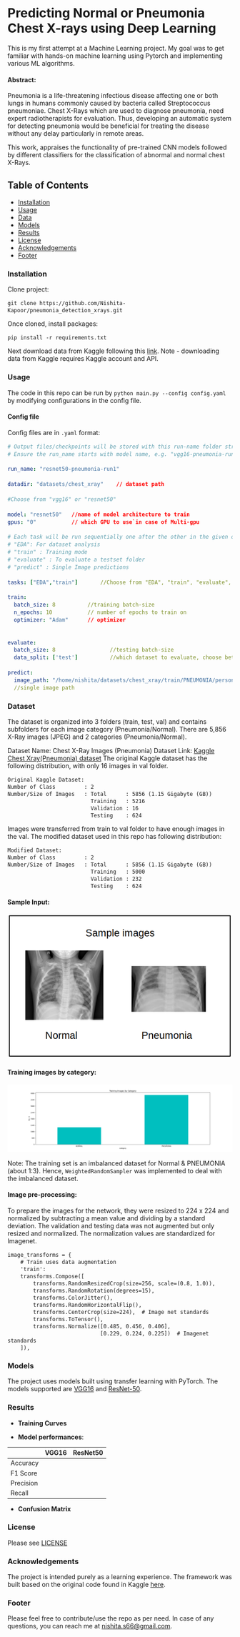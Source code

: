 # Predicting Normal or Pneumonia Chest X-rays using Deep Learning
This is my first attempt at a Machine Learning project. My goal was to get familiar with hands-on machine learning
using Pytorch and implementing various ML algorithms.

#### Abstract:
Pneumonia is a life-threatening infectious disease affecting one or both lungs in humans commonly caused by bacteria 
called Streptococcus pneumoniae. Chest X-Rays which are used to diagnose pneumonia, need expert radiotherapists for 
evaluation. Thus, developing an automatic system for detecting pneumonia would be beneficial for treating the disease 
without any delay particularly in remote areas. 

This work, appraises the functionality of pre-trained CNN models followed by different classifiers for
the classification of abnormal and normal chest X-Rays.

## Table of Contents

- [Installation](#installation)  
- [Usage](#usage)  
- [Data](#dataset)    
- [Models](#models)    
- [Results](#results)    
- [License](#license)
- [Acknowledgements](#acknowledgements)     
- [Footer](#footer)
      
### Installation
Clone project:
```
git clone https://github.com/Nishita-Kapoor/pneumonia_detection_xrays.git
```
Once cloned, install packages:
```
pip install -r requirements.txt
```
Next download data from Kaggle following this [link](https://www.kaggle.com/paultimothymooney/chest-xray-pneumonia).
Note - downloading data from Kaggle requires Kaggle account and API.

### Usage
The code in this repo can be run by ```python main.py --config config.yaml``` 
by modifying configurations in the config file.

#### Config file
Config files are in ```.yaml``` format:

```yaml
# Output files/checkpoints will be stored with this run-name folder structure.
# Ensure the run_name starts with model name, e.g. "vgg16-pneumonia-run1" or "resnet50-debug"

run_name: "resnet50-pneumonia-run1"  

datadir: "datasets/chest_xray"    // dataset path

#Choose from "vgg16" or "resnet50"

model: "resnet50"   //name of model architecture to train
gpus: "0"           // which GPU to use`in case of Multi-gpu

# Each task will be run sequentially one after the other in the given order:
# "EDA": For dataset analysis
# "train" : Training mode
# "evaluate" : To evaluate a testset folder
# "predict" : Single Image predictions

tasks: ["EDA","train"]       //Choose from "EDA", "train", "evaluate", "predict"

train:
  batch_size: 8          //training batch-size
  n_epochs: 10           // number of epochs to train on
  optimizer: "Adam"      // optimizer 
  

evaluate:
  batch_size: 8                 //testing batch-size
  data_split: ['test']          //which dataset to evaluate, choose between 'train', 'val', 'test'

predict:
  image_path: "/home/nishita/datasets/chest_xray/train/PNEUMONIA/person1_bacteria_2.jpeg"  
  //single image path

```

### Dataset
The dataset is organized into 3 folders (train, test, val) and contains subfolders for
each image category (Pneumonia/Normal). There are 5,856 X-Ray images (JPEG) and 2 categories (Pneumonia/Normal).

Dataset Name: Chest X-Ray Images (Pneumonia)
Dataset Link: [Kaggle Chest Xray(Pneumonia) dataset](https://www.kaggle.com/paultimothymooney/chest-xray-pneumonia)
The original Kaggle dataset has the following distribution, with only 16 images in val folder.
```
Original Kaggle Dataset:
Number of Class         : 2
Number/Size of Images   : Total      : 5856 (1.15 Gigabyte (GB))
                          Training   : 5216 
                          Validation : 16  
                          Testing    : 624  
```
Images were transferred from train to val folder to have enough images in the val.
The modified dataset used in this repo has following distribution:

```
Modified Dataset:
Number of Class         : 2
Number/Size of Images   : Total      : 5856 (1.15 Gigabyte (GB))
                          Training   : 5000 
                          Validation : 232 
                          Testing    : 624  
```
#### Sample Input:

![Normal xray](images/sample_images.png)

#### Training images by category: 

![traindata](images/train_category.png)

Note: The training set is an imbalanced dataset for Normal & PNEUMONIA (about 1:3). Hence, 
```WeightedRandomSampler``` was implemented to deal with the imbalanced dataset.

#### Image pre-processing:
To prepare the images for the network, they were resized to 224 x 224 and normalized by 
subtracting a mean value and dividing by a standard deviation. The validation and testing data was not augmented 
but only resized and normalized. The normalization values are standardized for Imagenet.

```
image_transforms = {
    # Train uses data augmentation
    'train':
    transforms.Compose([
        transforms.RandomResizedCrop(size=256, scale=(0.8, 1.0)),
        transforms.RandomRotation(degrees=15),
        transforms.ColorJitter(),
        transforms.RandomHorizontalFlip(),
        transforms.CenterCrop(size=224),  # Image net standards
        transforms.ToTensor(),
        transforms.Normalize([0.485, 0.456, 0.406],
                             [0.229, 0.224, 0.225])  # Imagenet standards
    ]),  
```


 ### Models
The project uses models built using transfer learning with PyTorch. The models supported are [VGG16](https://arxiv.org/pdf/1409.1556.pdf) and 
[ResNet-50](https://arxiv.org/pdf/1512.03385.pdf). 


### Results

- **Training Curves** 

- **Model performances**:
  

|               |  VGG16    | ResNet50  |
| ------------- |:---------:| ---------:|
| Accuracy      |           |           |
| F1 Score      |           |           |
| Precision     |           |           |
| Recall        |           |           |


- **Confusion Matrix**

    
### License
Please see [LICENSE](./LICENSE)
    
### Acknowledgements
The project is intended purely as a learning experience. The framework was built based on the
original code found in Kaggle [here](https://www.kaggle.com/dnik007/pneumonia-detection-using-pytorch/comments). 

### Footer
Please feel free to contribute/use the repo as per need. In case of any questions,
you can reach me at <nishita.s66@gmail.com>.